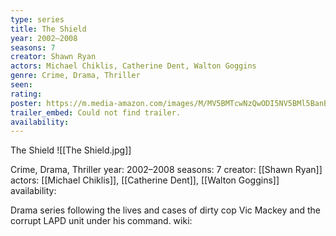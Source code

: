 ```yaml
---
type: series
title: The Shield
year: 2002–2008
seasons: 7
creator: Shawn Ryan
actors: Michael Chiklis, Catherine Dent, Walton Goggins
genre: Crime, Drama, Thriller
seen:
rating: 
poster: https://m.media-amazon.com/images/M/MV5BMTcwNzQwODI5NV5BMl5BanBnXkFtZTcwNzQxMjI5MQ@@._V1_SX300.jpg
trailer_embed: Could not find trailer.
availability:
---
```

The Shield
![[The Shield.jpg]]

Crime, Drama, Thriller
year: 2002–2008
seasons: 7
creator: [[Shawn Ryan]]
actors: [[Michael Chiklis]], [[Catherine Dent]], [[Walton Goggins]]
availability:

Drama series following the lives and cases of dirty cop Vic Mackey and the corrupt LAPD unit under his command.
wiki: 


